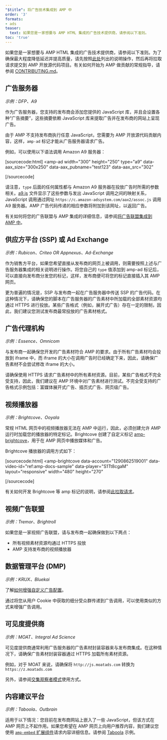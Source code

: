 ```yaml
---
"$title": 将广告技术集成到 AMP 中
order: '3'
formats:
- ads
teaser:
  text: 如果您是一家想要与 AMP HTML 集成的广告技术提供商，请参阅以下准则。
toc: 'true'
---
```


<!--
This file is imported from https://github.com/ampproject/amphtml/blob/master/ads/_integration-guide.md.
Please do not change this file.
If you have found a bug or an issue please
have a look and request a pull request there.
-->

如果您是一家想要与 AMP HTML 集成的广告技术提供商，请参阅以下准则。为了确保最大程度降低延迟并提高质量，请先按照[此处](https://github.com/ampproject/amphtml/blob/master/ads/../3p/README.md#ads)列出的说明操作，然后再将拉取请求提交到 AMP 开放源代码项目。有关如何开始为 AMP 做贡献的常规指导，请参阅 [CONTRIBUTING.md](https://github.com/ampproject/amphtml/blob/master/ads/../CONTRIBUTING.md)。

## 广告服务器 <a name="ad-server"></a>

*示例：DFP、A9*

作为广告服务器，您支持的发布商会添加您提供的 JavaScript 库，并且会设置各种“广告摘要”，这些摘要依赖 JavaScript 库来提取广告并在发布商的网站上呈现广告。

由于 AMP 不支持发布商执行任意 JavaScript，您需要为 AMP 开放源代码贡献内容，这样，`amp-ad` 标记才能从广告服务器请求广告。

例如，可以使用以下语法调用 Amazon A9 服务器：

[sourcecode:html]
<amp-ad
  width="300"
  height="250"
  type="a9"
  data-aax_size="300x250"
  data-aax_pubname="test123"
  data-aax_src="302"
>
</amp-ad>
[/sourcecode]

请注意，`type` 后面的任何属性都与 Amazon A9 服务器在投放广告时所需的参数相关。[a9.js](https://github.com/ampproject/amphtml/blob/master/ads/./a9.js) 文件显示了这些参数与发出 JavaScript 调用之间的映射关系，JavaScript 调用通过网址 `https://c.amazon-adsystem.com/aax2/assoc.js` 调用 A9 服务器。AMP 广告代码传递的相应参数将附加到该网址，以返回广告。

有关如何将您的广告联盟与 AMP 集成的详细信息，请参阅[将广告联盟集成到 AMP 中](https://github.com/ampproject/amphtml/blob/master/ads/README.md)。

## 供应方平台 (SSP) 或 Ad Exchange <a name="supply-side-platform-ssp-or-an-ad-exchange"></a>

*示例：Rubicon、Criteo OR Appnexus、Ad-Exchange*

作为销售方平台，如果您希望直接从发布商的网页上被调用，则需要按照上述与广告服务器集成的相关说明进行操作。将您自己的 `type` 值添加到 amp-ad 标记后，可以直接向发布商分发您的标记，这样，发布商便可将您的标记直接插入其 AMP 网页。

更为普遍的情况是，SSP 与发布商一起在广告服务器中传送 SSP 的广告代码。在这种情况下，请确保您的脚本在广告服务器的广告素材中所加载的全部素材资源均通过 HTTPS 进行投放。某些广告格式（例如，展开式广告）存在一定的限制，因此，我们建议您测试发布商最常投放的广告素材格式。

## 广告代理机构 <a name="ad-agency"></a>

*示例：Essence、Omnicom*

与发布商一起确保您开发的广告素材符合 AMP 的要求。由于所有广告素材均会投放到 iframe 中，而 iframe 的大小在调用广告时已经确定下来，因此，请确保广告素材不会尝试修改 iframe 的大小。

请确保使用 HTTPS 请求广告素材中的所有素材资源。目前，某些广告格式不完全受支持，因此，我们建议在 AMP 环境中对广告素材进行测试。不完全受支持的广告格式示例包括：富媒体展开式广告、插页式广告、网页级广告。

## 视频播放器 <a name="video-player"></a>

*示例：Brightcove、Ooyala*

常规 HTML 网页中的视频播放器无法在 AMP 中运行，因此，必须创建允许 AMP 运行时加载您的播放器的特定标记。Brightcove 创建了自定义标记 [amp-brightcove](https://github.com/ampproject/amphtml/blob/master/extensions/amp-brightcove/amp-brightcove.md)，用于在 AMP 网页中播放媒体和广告。

Brightcove 播放器的调用方式如下：

[sourcecode:html]
<amp-brightcove
  data-account="1290862519001"
  data-video-id="ref:amp-docs-sample"
  data-player="S1Tt8cgaM"
  layout="responsive"
  width="480"
  height="270"
>
</amp-brightcove>
[/sourcecode]

有关如何开发 Brightcove 等 amp 标记的说明，请参阅[此拉取请求](https://github.com/ampproject/amphtml/pull/1052)。

## 视频广告联盟 <a name="video-ad-network"></a>

*示例：Tremor、Brightroll*

如果您是一家视频广告联盟，请与发布商一起确保做到以下两点：

- 所有视频素材资源均通过 HTTPS 投放
- AMP 支持发布商的视频播放器

## 数据管理平台 (DMP) <a name="data-management-platform-dmp"></a>

*示例：KRUX、Bluekai*

了解[如何增强自定义广告配置](https://amp.dev/documentation/components/amp-ad#enhance-incoming-ad-configuration)。

通过将您从用户 Cookie 中获取的细分受众群传递到广告调用，可以使用类似的方式来增强广告调用。

## 可见度提供商 <a name="viewability-provider"></a>

*示例：MOAT、Integral Ad Science*

可见度提供商通常利用广告服务器的广告素材封装容器来与发布商集成。在这种情况下，请确保广告素材封装容器通过 HTTPS 加载所有素材资源。

例如，对于 MOAT 来说，请确保将 `http://js.moatads.com` 转换为 `https://z.moatads.com`

另外，请参阅[交集观察者模式](https://github.com/ampproject/amphtml/blob/master/ads/README.md#ad-viewability)使用方式。

## 内容建议平台 <a name="content-recommendation-platform"></a>

*示例：Taboola、Outbrain*

适用于以下情况：您目前在发布商网站上嵌入了一些 JavaScript，但该方式在 AMP 网页上不起作用。如果您希望在 AMP 网页上向用户推荐内容，我们建议您使用 [`amp-embed` 扩展组件](https://amp.dev/documentation/components/amp-ad)请求内容详细信息。请参阅 [Taboola](https://github.com/ampproject/amphtml/blob/master/ads/taboola.md) 示例。
